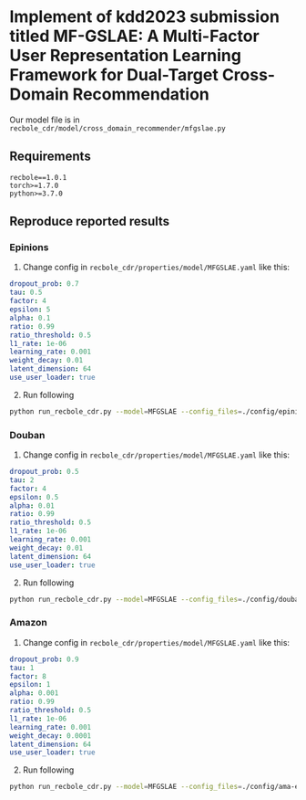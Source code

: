 
# Implement of kdd2023 submission titled MF-GSLAE: A Multi-Factor User Representation Learning Framework for Dual-Target Cross-Domain Recommendation 

Our model file is in `recbole_cdr/model/cross_domain_recommender/mfgslae.py`

## Requirements

```
recbole==1.0.1
torch>=1.7.0
python>=3.7.0
```

## Reproduce reported results 
### Epinions

1. Change config in `recbole_cdr/properties/model/MFGSLAE.yaml` like this:
```yaml
dropout_prob: 0.7
tau: 0.5
factor: 4
epsilon: 5
alpha: 0.1
ratio: 0.99
ratio_threshold: 0.5
l1_rate: 1e-06
learning_rate: 0.001
weight_decay: 0.01
latent_dimension: 64
use_user_loader: true
```
2. Run following 
```bash
python run_recbole_cdr.py --model=MFGSLAE --config_files=./config/epinions.yaml --gpu_id=1

```

### Douban
1. Change config in `recbole_cdr/properties/model/MFGSLAE.yaml` like this:
```yaml
dropout_prob: 0.5
tau: 2
factor: 4
epsilon: 0.5
alpha: 0.01
ratio: 0.99
ratio_threshold: 0.5
l1_rate: 1e-06
learning_rate: 0.001
weight_decay: 0.01
latent_dimension: 64
use_user_loader: true
```
2. Run following 
```bash
python run_recbole_cdr.py --model=MFGSLAE --config_files=./config/douban_bmovie.yaml --gpu_id=1

```

### Amazon
1. Change config in `recbole_cdr/properties/model/MFGSLAE.yaml` like this:
```yaml
dropout_prob: 0.9
tau: 1
factor: 8
epsilon: 1
alpha: 0.001
ratio: 0.99
ratio_threshold: 0.5
l1_rate: 1e-06
learning_rate: 0.001
weight_decay: 0.0001
latent_dimension: 64
use_user_loader: true
```
2. Run following 
```bash
python run_recbole_cdr.py --model=MFGSLAE --config_files=./config/ama-elecmov.yaml --gpu_id=1

```


